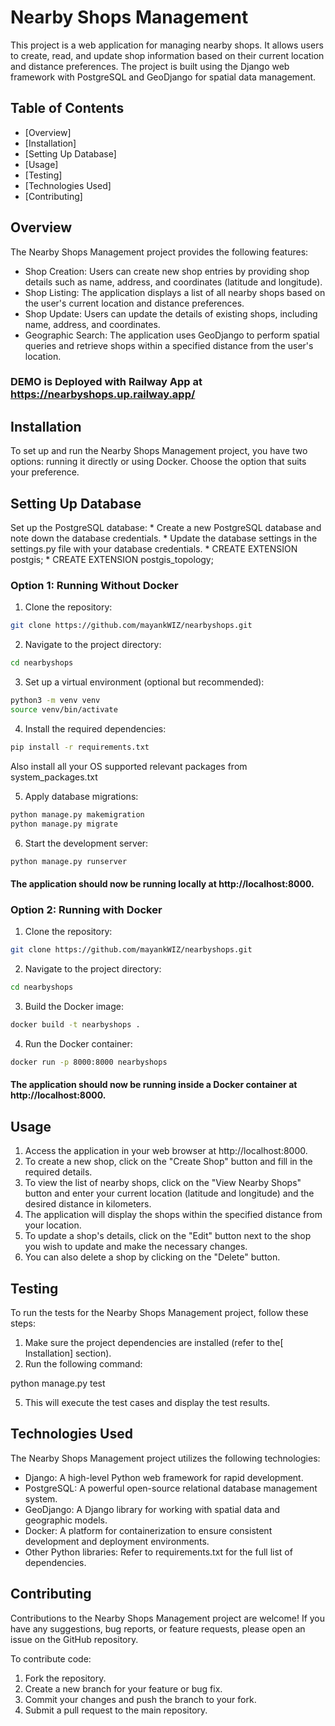 # Nearby Shops Management

This project is a web application for managing nearby shops. It allows users to create, read, and update shop information based on their current location and distance preferences. The project is built using the Django web framework with PostgreSQL and GeoDjango for spatial data management.


## Table of Contents



* [Overview]
* [Installation]
* [Setting Up Database]
* [Usage]
* [Testing]
* [Technologies Used]
* [Contributing]


## Overview

The Nearby Shops Management project provides the following features:



* Shop Creation: Users can create new shop entries by providing shop details such as name, address, and coordinates (latitude and longitude).
* Shop Listing: The application displays a list of all nearby shops based on the user's current location and distance preferences.
* Shop Update: Users can update the details of existing shops, including name, address, and coordinates.
* Geographic Search: The application uses GeoDjango to perform spatial queries and retrieve shops within a specified distance from the user's location.
### DEMO is Deployed with Railway App at https://nearbyshops.up.railway.app/

## Installation

To set up and run the Nearby Shops Management project, you have two options: running it directly or using Docker. Choose the option that suits your preference.

## Setting Up Database

Set up the PostgreSQL database:
    * Create a new PostgreSQL database and note down the database credentials.
    * Update the database settings in the settings.py file with your database credentials.
    * CREATE EXTENSION postgis;
    * CREATE EXTENSION postgis_topology;

### Option 1: Running Without Docker

1. Clone the repository:
```bash
git clone https://github.com/mayankWIZ/nearbyshops.git
```

2. Navigate to the project directory:
```bash
cd nearbyshops
```
3. Set up a virtual environment (optional but recommended):
```bash
python3 -m venv venv
source venv/bin/activate
```
4. Install the required dependencies:
```bash
pip install -r requirements.txt
```
Also install all your OS supported relevant packages from system_packages.txt

5. Apply database migrations:
```bash
python manage.py makemigration
python manage.py migrate
```

6. Start the development server:
```bash
python manage.py runserver
```
#### The application should now be running locally at http://localhost:8000.



### Option 2: Running with Docker

1. Clone the repository:
```bash
git clone https://github.com/mayankWIZ/nearbyshops.git
```
2. Navigate to the project directory:
```bash
cd nearbyshops
```
3. Build the Docker image:
```bash
docker build -t nearbyshops .
````
4. Run the Docker container:
```bash
docker run -p 8000:8000 nearbyshops
```
#### The application should now be running inside a Docker container at http://localhost:8000.

## Usage
1. Access the application in your web browser at http://localhost:8000.
2. To create a new shop, click on the "Create Shop" button and fill in the required details.
3. To view the list of nearby shops, click on the "View Nearby Shops" button and enter your current location (latitude and longitude) and the desired distance in kilometers.
4. The application will display the shops within the specified distance from your location.
5. To update a shop's details, click on the "Edit" button next to the shop you wish to update and make the necessary changes.
6. You can also delete a shop by clicking on the "Delete" button.


## Testing

To run the tests for the Nearby Shops Management project, follow these steps:

1. Make sure the project dependencies are installed (refer to the[ Installation] section).
2. Run the following command:

python manage.py test

5. This will execute the test cases and display the test results.


## Technologies Used

The Nearby Shops Management project utilizes the following technologies:



* Django: A high-level Python web framework for rapid development.
* PostgreSQL: A powerful open-source relational database management system.
* GeoDjango: A Django library for working with spatial data and geographic models.
* Docker: A platform for containerization to ensure consistent development and deployment environments.
* Other Python libraries: Refer to requirements.txt for the full list of dependencies.


## Contributing

Contributions to the Nearby Shops Management project are welcome! If you have any suggestions, bug reports, or feature requests, please open an issue on the GitHub repository.

To contribute code:
1. Fork the repository.
2. Create a new branch for your feature or bug fix.
3. Commit your changes and push the branch to your fork.
4. Submit a pull request to the main repository.
